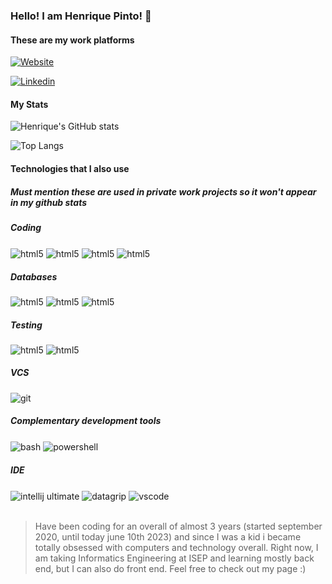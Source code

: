 ### Hello! I am Henrique Pinto! 👋 ###

#### These are my work platforms ####

[![Website](https://img.shields.io/website?label=pintohen.github.io&style=for-the-badge&url=https://pintohen.github.io/)](https://pintohen.github.io/)

[![Linkedin](https://img.shields.io/badge/LinkedIn-0077B5?style=for-the-badge&logo=linkedin&logoColor=white)](https://www.linkedin.com/in/henrique-pinto-66b714240)

#### My Stats ####

![Henrique's GitHub stats](https://github-readme-stats.vercel.app/api?username=pintohen&show_icons=true&theme=radical)

![Top Langs](https://github-readme-stats.vercel.app/api/top-langs/?username=pintohen)

#### Technologies that I also use ####

##### *Must mention these are used in private work projects so it won't appear in my github stats* #####

##### Coding #####

<div style="display: inline_block">
    <img align="center" alt="html5" src="https://img.shields.io/badge/Java-ED8B00?style=for-the-badge&logo=openjdk&logoColor=white" />
    <img align="center" alt="html5" src="https://img.shields.io/badge/Spring-6DB33F?style=for-the-badge&logo=spring&logoColor=white" />
    <img align="center" alt="html5" src="https://img.shields.io/badge/JPA-007396?style=for-the-badge&logo=hibernate&logoColor=white" />
    <img align="center" alt="html5" src="https://img.shields.io/badge/Maven-C71A36?style=for-the-badge&logo=apache-maven&logoColor=white" />
</div>

##### Databases #####

<div style="display: inline_block">
    <img align="oracle db" alt="html5" src="https://img.shields.io/badge/Oracle-F80000?style=for-the-badge&logo=oracle&logoColor=white" />
    <img align="mysql" alt="html5" src="https://img.shields.io/badge/MySQL-00000F?style=for-the-badge&logo=mysql&logoColor=white" />
    <img align="h2" alt="html5" src="https://img.shields.io/badge/H2-1E90FF?style=for-the-badge&logo=h2&logoColor=white" />
</div>


##### Testing #####

<div style="display: inline_block">
    <img align="junit" alt="html5" src="https://img.shields.io/badge/JUnit-25A162?style=for-the-badge&logo=junit5&logoColor=white" />
    <img align="mockito" alt="html5" src="https://img.shields.io/badge/Mockito-DB4D3F?style=for-the-badge&logo=mockito&logoColor=white" />
</div>

##### VCS #####

<div style="display: inline_block">
    <img align="center" alt="git" src="https://img.shields.io/badge/Git-F05032?style=for-the-badge&logo=git&logoColor=white" />
</div>


##### Complementary development tools #####

<div style="display: inline_block">
    <img align="center" alt="bash" src="https://img.shields.io/badge/Bash-121011?style=for-the-badge&logo=gnu-bash&logoColor=white"/>
    <img align="center" alt="powershell" src="https://img.shields.io/badge/PowerShell-121011?style=for-the-badge&logo=powershell&logoColor=white"/>
</div>

##### IDE #####

<div style="display: inline_block">
    <img align="center" alt="intellij ultimate" src="https://img.shields.io/badge/IntelliJ_IDEA-000000?style=for-the-badge&logo=intellij-idea&logoColor=white" />
    <img align="center" alt="datagrip" src="https://img.shields.io/badge/DataGrip-000000?style=for-the-badge&logo=datagrip&logoColor=white" />
    <img align="center" alt="vscode" src="https://img.shields.io/badge/VS_Code-007ACC?style=for-the-badge&logo=visual-studio-code&logoColor=white" />
</div><br/>


> Have been coding for an overall of almost 3 years (started september 2020, until today june 10th 2023) and since I was a kid i became totally obsessed with computers and technology overall.
> Right now, I am taking Informatics Engineering at ISEP and learning mostly back end, but I can also do front end.
> Feel free to check out my page :)
